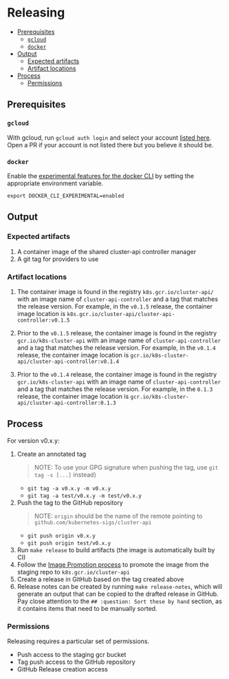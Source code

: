 # Releasing
<!-- START doctoc generated TOC please keep comment here to allow auto update -->
<!-- DON'T EDIT THIS SECTION, INSTEAD RE-RUN doctoc TO UPDATE -->


- [Prerequisites](#prerequisites)
  - [`gcloud`](#gcloud)
  - [`docker`](#docker)
- [Output](#output)
  - [Expected artifacts](#expected-artifacts)
  - [Artifact locations](#artifact-locations)
- [Process](#process)
  - [Permissions](#permissions)

<!-- END doctoc generated TOC please keep comment here to allow auto update -->

## Prerequisites

### `gcloud`

With gcloud, run `gcloud auth login` and select your account [listed here](https://github.com/kubernetes/k8s.io/blob/05ada8c9ff90e7921e10d86ac5d59f5c1f4f74dc/groups/groups.yaml#L113). Open a PR if your account is not listed there but you believe it should be.

### `docker`

Enable the [experimental features for the docker CLI](https://docs.docker.com/engine/reference/commandline/cli/#environment-variables) by setting the appropriate environment variable.

```
export DOCKER_CLI_EXPERIMENTAL=enabled
```

## Output

### Expected artifacts

1. A container image of the shared cluster-api controller manager
2. A git tag for providers to use

### Artifact locations

1. The container image is found in the registry `k8s.gcr.io/cluster-api/` with an image
   name of `cluster-api-controller` and a tag that matches the release version. For
   example, in the `v0.1.5` release, the container image location is
   `k8s.gcr.io/cluster-api/cluster-api-controller:v0.1.5`

2. Prior to the `v0.1.5` release, the container image is found in the registry
   `gcr.io/k8s-cluster-api` with an image name of `cluster-api-controller` and a tag
   that matches the release version. For example, in the `v0.1.4` release, the container
   image location is `gcr.io/k8s-cluster-api/cluster-api-controller:v0.1.4`

3. Prior to the `v0.1.4` release, the container image is found in the
   registry `gcr.io/k8s-cluster-api` with an image name of `cluster-api-controller`
   and a tag that matches the release version. For example, in the `0.1.3` release,
   the container image location is `gcr.io/k8s-cluster-api/cluster-api-controller:0.1.3`

## Process

For version v0.x.y:

1. Create an annotated tag
   > NOTE: To use your GPG signature when pushing the tag, use `git tag -s [...]` instead)
   - `git tag -a v0.x.y -m v0.x.y`
   - `git tag -a test/v0.x.y -m test/v0.x.y`
1. Push the tag to the GitHub repository
   > NOTE: `origin` should be the name of the remote pointing to `github.com/kubernetes-sigs/cluster-api`
   - `git push origin v0.x.y`
   - `git push origin test/v0.x.y`
1. Run `make release` to build artifacts (the image is automatically built by CI)
1. Follow the [Image Promotion process](https://git.k8s.io/k8s.io/k8s.gcr.io#image-promoter) to promote the image from the staging repo to `k8s.gcr.io/cluster-api`
1. Create a release in GitHub based on the tag created above
1. Release notes can be created by running `make release-notes`, which will generate an output that can be copied to the drafted release in GitHub.
   Pay close attention to the `## :question: Sort these by hand` section, as it contains items that need to be manually sorted.

### Permissions

Releasing requires a particular set of permissions.

* Push access to the staging gcr bucket
* Tag push access to the GitHub repository
* GitHub Release creation access
